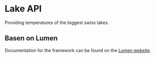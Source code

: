 # Lake API

Providing temperatures of the biggest swiss lakes. 

## Basen on Lumen

Documentation for the framework can be found on the [Lumen website](http://lumen.laravel.com/docs).
